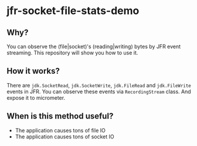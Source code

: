 # jfr-socket-file-stats-demo

## Why?

You can observe the (file|socket)'s (reading|writing) bytes by JFR event streaming.
This repository will show you how to use it.

## How it works?

There are `jdk.SocketRead`, `jdk.SocketWrite`, `jdk.FileRead` and `jdk.FileWrite` events in JFR.
You can observe these events via `RecordingStream` class.
And expose it to micrometer.

## When is this method useful?

- The application causes tons of file IO
- The application causes tons of socket IO
